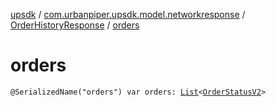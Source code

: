 [upsdk](../../index.md) / [com.urbanpiper.upsdk.model.networkresponse](../index.md) / [OrderHistoryResponse](index.md) / [orders](./orders.md)

# orders

`@SerializedName("orders") var orders: `[`List`](https://kotlinlang.org/api/latest/jvm/stdlib/kotlin.collections/-list/index.html)`<`[`OrderStatusV2`](../-order-status-v2/index.md)`>`